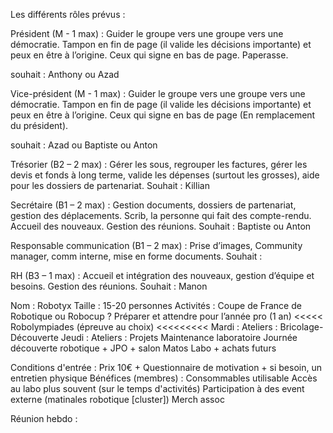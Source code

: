 Les différents rôles prévus :

Président (M - 1 max) : Guider le groupe vers une groupe vers une démocratie. Tampon en fin de page (il valide les décisions importante) et peux en être à l’origine. Ceux qui signe en bas de page. Paperasse.

souhait : Anthony ou Azad

Vice-président (M - 1 max) :  Guider le groupe vers une groupe vers une démocratie. Tampon en fin de page (il valide les décisions importante) et peux en être à l’origine. Ceux qui signe en bas de page (En remplacement du président).

souhait : Azad ou Baptiste ou Anton

Trésorier (B2 – 2 max) : Gérer les sous, regrouper les factures, gérer les devis et fonds à long terme, valide les dépenses (surtout les grosses), aide pour les dossiers de partenariat.
Souhait : Killian

Secrétaire (B1 – 2 max) : Gestion documents, dossiers de partenariat, gestion des déplacements. Scrib, la personne qui fait des compte-rendu. Accueil des nouveaux. Gestion des réunions.
Souhait : Baptiste ou Anton

Responsable communication (B1 – 2 max) : Prise d’images, Community manager, comm interne, mise en forme documents.
Souhait : 

RH (B3 – 1 max) : Accueil et intégration des nouveaux, gestion d’équipe et besoins. Gestion des réunions.
Souhait : Manon






Nom :
Robotyx
Taille :
15-20 personnes
Activités :
Coupe de France de Robotique ou Robocup ?
Préparer et attendre pour l’année pro (1 an) <<<<<
Robolympiades (épreuve au choix) <<<<<<<<<
Mardi :     Ateliers : Bricolage-Découverte
Jeudi :         Ateliers : Projets
Maintenance laboratoire
Journée découverte robotique + JPO + salon Matos Labo + achats futurs

Conditions d'entrée :
Prix 10€ + Questionnaire de motivation + si besoin, un entretien physique
Bénéfices (membres) :
Consommables utilisable
Accès au labo plus souvent (sur le temps d'activités)
Participation à des event externe (matinales robotique [cluster]) 
Merch assoc

Réunion hebdo :